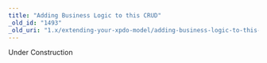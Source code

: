 ```yaml
---
title: "Adding Business Logic to this CRUD"
_old_id: "1493"
_old_uri: "1.x/extending-your-xpdo-model/adding-business-logic-to-this-crud"
---
```


<div class="note">Under Construction</div>